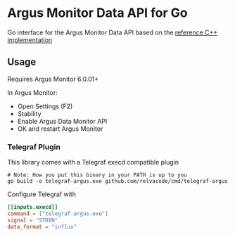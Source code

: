 # Argus Monitor Data API for Go

Go interface for the Argus Monitor Data API based on the [reference C++ implementation](https://github.com/argotronic/argus_data_api)

## Usage

Requires Argus Monitor 6.0.01+

In Argus Monitor:

  - Open Settings (F2)
  - Stability
  - Enable Argus Data Monitor API
  - OK and restart Argus Monitor

### Telegraf Plugin

This library comes with a Telegraf execd compatible plugin

```
# Note: How you put this binary in your PATH is up to you
go build -o telegraf-argus.exe github.com/relvacode/cmd/telegraf-argus
```

Configure Telegraf with

```toml
[[inputs.execd]]
command = ["telegraf-argus.exe"]
signal = "STDIN"
data_format = "influx"
```